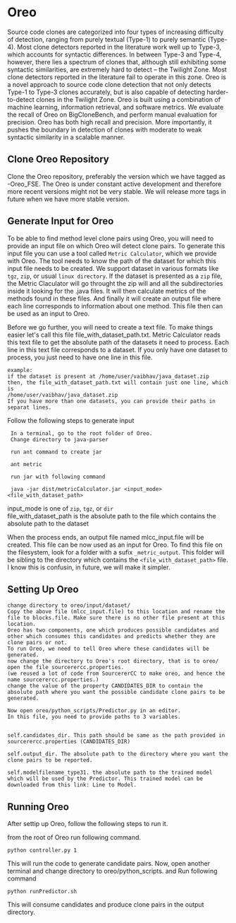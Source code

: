 # Oreo
 Source code clones are categorized into four types of increasing difficulty of detection, ranging from purely textual (Type-1) to purely semantic (Type-4). Most clone detectors reported in the literature work well up to Type-3, which accounts for syntactic differences. In between Type-3 and Type-4, however, there lies a spectrum of clones that, although still exhibiting some syntactic similarities, are extremely hard to detect – the Twilight Zone. Most clone detectors reported in the literature fail to operate in this zone. Oreo is a novel approach to source code clone detection that not only detects Type-1 to Type-3 clones accurately, but is also capable of detecting harder-to-detect clones in the Twilight Zone. Oreo is built using a combination of machine learning, information retrieval, and software metrics. We evaluate the recall of Oreo on BigCloneBench, and perform manual evaluation for precision. Oreo has both high recall and precision. More importantly, it pushes the boundary in detection of clones with moderate to weak syntactic similarity in a scalable manner.

## Clone Oreo Repository
 Clone the Oreo repository, preferably the version which we have tagged as -Oreo_FSE. 
 The Oreo is under constant active development and therefore more recent versions might not be very stable. We will release more tags in future when we have more stable version.


## Generate Input for Oreo
 To be able to find method level clone pairs using Oreo, you will need to provide an input file on which Oreo will detect clone pairs.
 To generate this input file you can use a tool called `Metric Calculator`, which we provide with Oreo. The tool needs to know the path of the dataset for which this input file needs to be created. 
 We support dataset in various formats like `tgz`, `zip`, or usual `linux directory`. If the dataset is presented as a `zip` file, the Metric Claculator will go throught the zip will and all the subdirectories inside it looking for the .java files. It will then calculate metrics of the methods found in these files. And finally it will create an output file where each line corresponds to information about one method. This file then can be used as an input to Oreo.

 Before we go further, you will need to create a text file. To make things easier let's call this file file_with_dataset_path.txt. Metric Calculator reads this text file to get the absolute path of the datasets it need to process.
 Each line in this text file corresponds to a dataset. If you only have one dataset to process, you just need to have one line in this file.
 ```
 example:
 if the dataset is present at /home/user/vaibhav/java_dataset.zip
 then, the file_with_dataset_path.txt will contain just one line, which is  
 /home/user/vaibhav/java_dataset.zip  
 If you have more than one datasets, you can provide their paths in separat lines.  
```

 Follow the following steps to generate input
```
 In a terminal, go to the root folder of Oreo.
 Change directory to java-parser
 
 run ant command to create jar
 
 ant metric

 run jar with following command
 
 java -jar dist/metricCalculator.jar <input_mode> <file_with_dataset_path>
```
 input_mode is one of `zip`, `tgz`, or `dir`  
 file_with_dataset_path is the absolute path to the file which contains the absolute path to the dataset  

 When the process ends, an output file named mlcc_input.file will be created. This file can be now used as an input for Oreo.
 To find this file on the filesystem, look for a folder with a sufix `_metric_output`. This folder will be sibling to the directory which contains the `<file_with_dataset_path>` file. 
 I know this is confusin, in future, we will make it simpler.

## Setting Up Oreo
 ```
 change directory to oreo/input/dataset/  
 Copy the above file (mlcc_input.file) to this location and rename the file to blocks.file. Make sure there is no other file present at this location.
 Oreo has two components, one which produces possible candidates and other which consumes this candidates and predicts whether they are clone pairs or not. 
 To run Oreo, we need to tell Oreo where these candidates will be generated. 
 now change the directory to Oreo's root directory, that is to oreo/
 open the file sourcerercc.properties.
 (we reused a lot of code from SourcererCC to make oreo, and hence the name sourcerercc.properties.)
 change the value of the property CANDIDATES_DIR to contain the absolute path where you want the possible candidate clone pairs to be generated.
 
 Now open oreo/python_scripts/Predictor.py in an editor.
 In this file, you need to provide paths to 3 variables.
 
 
 self.candidates_dir. This path should be same as the path provided in sourcerercc.properties (CANDIDATES_DIR)
 
 self.output_dir. The absolute path to the directory where you want the clone pairs to be reported.
 
 self.modelfilename_type31. the absolute path to the trained model which will be used by the Predictor. This trained model can be downloaded from this link: Line to Model.
 ```
 
 ## Running Oreo
 After settip up Oreo, follow the following steps to run it.
 
 from the root of Oreo run following command.
 
 `python controller.py 1`
 
 This will run the code to generate candidate pairs. 
 Now, open another terminal and change directory to oreo/python_scripts. and Run following command 
 
 `python runPredictor.sh`
 
 This will consume candidates and produce clone pairs in the output directory. 
